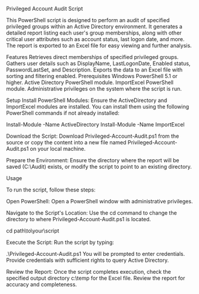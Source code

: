 Privileged Account Audit Script

This PowerShell script is designed to perform an audit of specified privileged groups within an Active Directory environment. It generates a detailed report listing each user's group memberships, along with other critical user attributes such as account status, last logon date, and more. The report is exported to an Excel file for easy viewing and further analysis.

Features
Retrieves direct memberships of specified privileged groups.
Gathers user details such as DisplayName, LastLogonDate, Enabled status, PasswordLastSet, and Description.
Exports the data to an Excel file with sorting and filtering enabled.
Prerequisites
Windows PowerShell 5.1 or higher.
Active Directory PowerShell module.
ImportExcel PowerShell module.
Administrative privileges on the system where the script is run.

Setup
Install PowerShell Modules: Ensure the ActiveDirectory and ImportExcel modules are installed. You can install them using the following PowerShell commands if not already installed:

Install-Module -Name ActiveDirectory
Install-Module -Name ImportExcel

Download the Script: Download Privileged-Account-Audit.ps1 from the source or copy the content into a new file named Privileged-Account-Audit.ps1 on your local machine.

Prepare the Environment: Ensure the directory where the report will be saved (C:\Audit) exists, or modify the script to point to an existing directory.

Usage

To run the script, follow these steps:

Open PowerShell: Open a PowerShell window with administrative privileges.

Navigate to the Script's Location: Use the cd command to change the directory to where Privileged-Account-Audit.ps1 is located.

cd path\to\your\script

Execute the Script: Run the script by typing:

.\Privileged-Account-Audit.ps1
You will be prompted to enter credentials. Provide credentials with sufficient rights to query Active Directory.

Review the Report: Once the script completes execution, check the specified output directory c:\temp for the Excel file. Review the report for accuracy and completeness.

